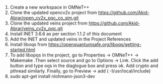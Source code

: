 1. Create a new workspace in OMNeT++
2. Clone the updated opencv2x project from https://github.com/Akid-Abrar/open_cv2x_pqc_co_sim.git
3. Clone the updated veins project from https://github.com/Akid-Abrar/veins_cv2x_pqc.git
4. Install INET 3.6.6 as per section 1.1.2 of this document
5. Add the INET and updated veins in the Project References
6. Install liboqs from https://openquantumsafe.org/liboqs/getting-started.html
7. To add libopqs in the project, go to Properties -> OMNeT++ -> Makemake .Then select source and 	go to Options -> Link. Click the add button and type oqs in the diaglogue box and press ok. 	Add crypto and pthread similarly. Finally, go to Preview -> add ( -I/usr/local/include)
8. sudo apt-get install nlohmann-json3-dev
